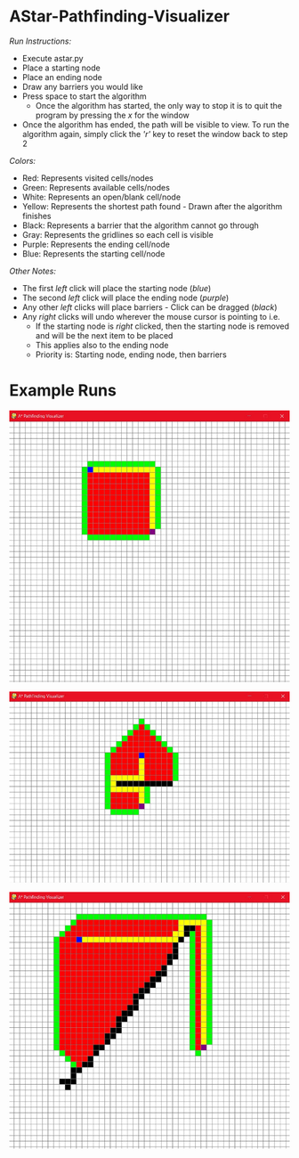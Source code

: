 # AStar-Pathfinding-Visualizer

*Run Instructions:*
* Execute astar.py
* Place a starting node
* Place an ending node
* Draw any barriers you would like
* Press space to start the algorithm
  * Once the algorithm has started, the only way to stop it is to quit the program by pressing the *x* for the window
* Once the algorithm has ended, the path will be visible to view. To run the algorithm again, simply click the *'r'* key to reset the window back to step 2

*Colors:*
* Red: Represents visited cells/nodes
* Green: Represents available cells/nodes
* White: Represents an open/blank cell/node
* Yellow: Represents the shortest path found - Drawn after the algorithm finishes
* Black: Represents a barrier that the algorithm cannot go through
* Gray: Represents the gridlines so each cell is visible
* Purple: Represents the ending cell/node
* Blue: Represents the starting cell/node

*Other Notes:*
* The first *left* click will place the starting node (*blue*)
* The second *left* click will place the ending node (*purple*)
* Any other *left* clicks will place barriers - Click can be dragged (*black*)
* Any *right* clicks will undo wherever the mouse cursor is pointing to i.e.
  * If the starting node is *right* clicked, then the starting node is removed and will be the next item to be placed
  * This applies also to the ending node
  * Priority is: Starting node, ending node, then barriers
  
# Example Runs

![Visualizer 1](https://github.com/noahjpark/AStar-Pathfinding-Visualizer/blob/master/images/pathfinding1.JPG?raw=true)

![Visualizer 2](https://github.com/noahjpark/AStar-Pathfinding-Visualizer/blob/master/images/pathfinding2.JPG?raw=true)

![Visualizer 3](https://github.com/noahjpark/AStar-Pathfinding-Visualizer/blob/master/images/pathfinding3.JPG?raw=true)
